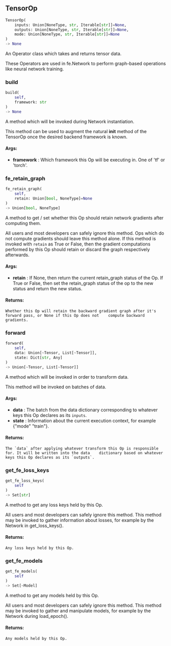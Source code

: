 ## TensorOp
```python
TensorOp(
	inputs: Union[NoneType, str, Iterable[str]]=None,
	outputs: Union[NoneType, str, Iterable[str]]=None,
	mode: Union[NoneType, str, Iterable[str]]=None
)
-> None
```
An Operator class which takes and returns tensor data.

These Operators are used in fe.Network to perform graph-based operations like neural network training.

### build
```python
build(
	self,
	framework: str
)
-> None
```
A method which will be invoked during Network instantiation.

This method can be used to augment the natural __init__ method of the TensorOp once the desired backend
framework is known.


#### Args:

* **framework** :  Which framework this Op will be executing in. One of 'tf' or 'torch'.

### fe_retain_graph
```python
fe_retain_graph(
	self,
	retain: Union[bool, NoneType]=None
)
-> Union[bool, NoneType]
```
A method to get / set whether this Op should retain network gradients after computing them.

All users and most developers can safely ignore this method. Ops which do not compute gradients should leave
this method alone. If this method is invoked with `retain` as True or False, then the gradient computations
performed by this Op should retain or discard the graph respectively afterwards.


#### Args:

* **retain** :  If None, then return the current retain_graph status of the Op. If True or False, then set the        retain_graph status of the op to the new status and return the new status.

#### Returns:
    Whether this Op will retain the backward gradient graph after it's forward pass, or None if this Op does not    compute backward gradients.

### forward
```python
forward(
	self,
	data: Union[~Tensor, List[~Tensor]],
	state: Dict[str, Any]
)
-> Union[~Tensor, List[~Tensor]]
```
A method which will be invoked in order to transform data.

This method will be invoked on batches of data.


#### Args:

* **data** :  The batch from the data dictionary corresponding to whatever keys this Op declares as its `inputs`.
* **state** :  Information about the current execution context, for example {"mode" "train"}.

#### Returns:
    The `data` after applying whatever transform this Op is responsible for. It will be written into the data    dictionary based on whatever keys this Op declares as its `outputs`.

### get_fe_loss_keys
```python
get_fe_loss_keys(
	self
)
-> Set[str]
```
A method to get any loss keys held by this Op.

All users and most developers can safely ignore this method. This method may be invoked to gather information
about losses, for example by the Network in get_loss_keys().


#### Returns:
    Any loss keys held by this Op.

### get_fe_models
```python
get_fe_models(
	self
)
-> Set[~Model]
```
A method to get any models held by this Op.

All users and most developers can safely ignore this method. This method may be invoked to gather and manipulate
models, for example by the Network during load_epoch().


#### Returns:
    Any models held by this Op.